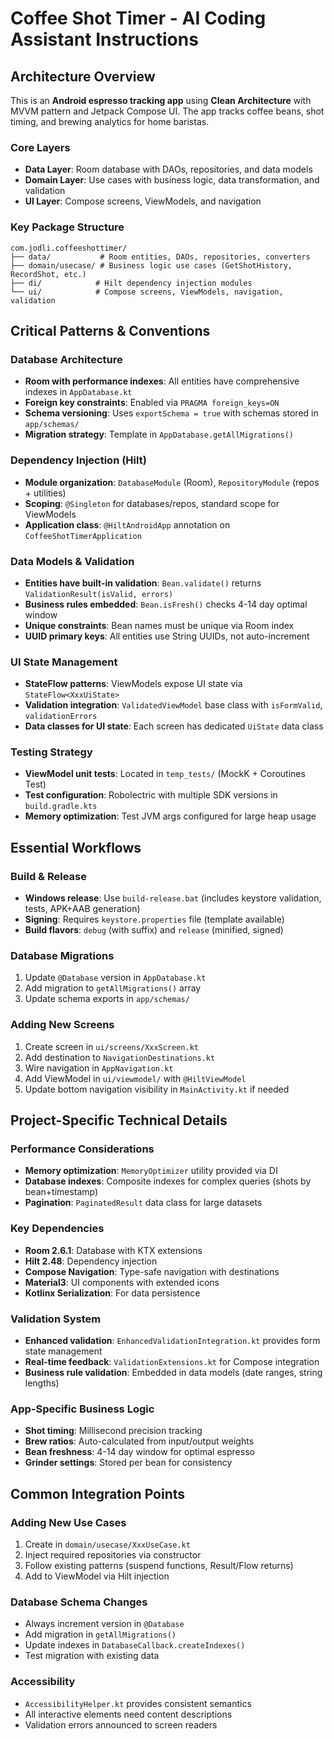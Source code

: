 # Coffee Shot Timer - AI Coding Assistant Instructions

## Architecture Overview

This is an **Android espresso tracking app** using **Clean Architecture** with MVVM pattern and Jetpack Compose UI. The app tracks coffee beans, shot timing, and brewing analytics for home baristas.

### Core Layers
- **Data Layer**: Room database with DAOs, repositories, and data models
- **Domain Layer**: Use cases with business logic, data transformation, and validation
- **UI Layer**: Compose screens, ViewModels, and navigation

### Key Package Structure
```
com.jodli.coffeeshottimer/
├── data/           # Room entities, DAOs, repositories, converters
├── domain/usecase/ # Business logic use cases (GetShotHistory, RecordShot, etc.)
├── di/            # Hilt dependency injection modules
└── ui/            # Compose screens, ViewModels, navigation, validation
```

## Critical Patterns & Conventions

### Database Architecture
- **Room with performance indexes**: All entities have comprehensive indexes in `AppDatabase.kt`
- **Foreign key constraints**: Enabled via `PRAGMA foreign_keys=ON`
- **Schema versioning**: Uses `exportSchema = true` with schemas stored in `app/schemas/`
- **Migration strategy**: Template in `AppDatabase.getAllMigrations()`

### Dependency Injection (Hilt)
- **Module organization**: `DatabaseModule` (Room), `RepositoryModule` (repos + utilities)
- **Scoping**: `@Singleton` for databases/repos, standard scope for ViewModels
- **Application class**: `@HiltAndroidApp` annotation on `CoffeeShotTimerApplication`

### Data Models & Validation
- **Entities have built-in validation**: `Bean.validate()` returns `ValidationResult(isValid, errors)`
- **Business rules embedded**: `Bean.isFresh()` checks 4-14 day optimal window
- **Unique constraints**: Bean names must be unique via Room index
- **UUID primary keys**: All entities use String UUIDs, not auto-increment

### UI State Management
- **StateFlow patterns**: ViewModels expose UI state via `StateFlow<XxxUiState>`
- **Validation integration**: `ValidatedViewModel` base class with `isFormValid`, `validationErrors`
- **Data classes for UI state**: Each screen has dedicated `UiState` data class

### Testing Strategy
- **ViewModel unit tests**: Located in `temp_tests/` (MockK + Coroutines Test)
- **Test configuration**: Robolectric with multiple SDK versions in `build.gradle.kts`
- **Memory optimization**: Test JVM args configured for large heap usage

## Essential Workflows

### Build & Release
- **Windows release**: Use `build-release.bat` (includes keystore validation, tests, APK+AAB generation)
- **Signing**: Requires `keystore.properties` file (template available)
- **Build flavors**: `debug` (with suffix) and `release` (minified, signed)

### Database Migrations
1. Update `@Database` version in `AppDatabase.kt`
2. Add migration to `getAllMigrations()` array
3. Update schema exports in `app/schemas/`

### Adding New Screens
1. Create screen in `ui/screens/XxxScreen.kt`
2. Add destination to `NavigationDestinations.kt`
3. Wire navigation in `AppNavigation.kt`
4. Add ViewModel in `ui/viewmodel/` with `@HiltViewModel`
5. Update bottom navigation visibility in `MainActivity.kt` if needed

## Project-Specific Technical Details

### Performance Considerations
- **Memory optimization**: `MemoryOptimizer` utility provided via DI
- **Database indexes**: Composite indexes for complex queries (shots by bean+timestamp)
- **Pagination**: `PaginatedResult` data class for large datasets

### Key Dependencies
- **Room 2.6.1**: Database with KTX extensions
- **Hilt 2.48**: Dependency injection
- **Compose Navigation**: Type-safe navigation with destinations
- **Material3**: UI components with extended icons
- **Kotlinx Serialization**: For data persistence

### Validation System
- **Enhanced validation**: `EnhancedValidationIntegration.kt` provides form state management
- **Real-time feedback**: `ValidationExtensions.kt` for Compose integration
- **Business rule validation**: Embedded in data models (date ranges, string lengths)

### App-Specific Business Logic
- **Shot timing**: Millisecond precision tracking
- **Brew ratios**: Auto-calculated from input/output weights
- **Bean freshness**: 4-14 day window for optimal espresso
- **Grinder settings**: Stored per bean for consistency

## Common Integration Points

### Adding New Use Cases
1. Create in `domain/usecase/XxxUseCase.kt`
2. Inject required repositories via constructor
3. Follow existing patterns (suspend functions, Result/Flow returns)
4. Add to ViewModel via Hilt injection

### Database Schema Changes
- Always increment version in `@Database`
- Add migration in `getAllMigrations()`
- Update indexes in `DatabaseCallback.createIndexes()`
- Test migration with existing data

### Accessibility
- `AccessibilityHelper.kt` provides consistent semantics
- All interactive elements need content descriptions
- Validation errors announced to screen readers
